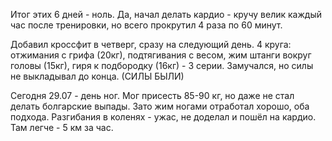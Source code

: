 Итог этих 6 дней - ноль. Да, начал делать кардио - кручу велик каждый час после тренировки, но всего прокрутил 4 раза по 60 минут.

Добавил кроссфит в четверг, сразу на следующий день. 4 круга: отжимания с грифа (20кг), подтягивания с весом, жим штанги вокруг головы (15кг), гиря к подбородку (16кг) - 3 серии. Замучался, но силы не выкладывал до конца. (СИЛЫ БЫЛИ)

Сегодня 29.07 - день ног. Мог присесть 85-90 кг, но даже не стал делать болгарские выпады. Зато жим ногами отработал хорошо, оба подхода. Разгибания в коленях - ужас, не доделал и пошёл на кардио. Там легче - 5 км за час.
